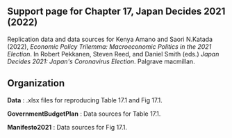 
## Support page for Chapter 17, Japan Decides 2021 (2022)


Replication data and data sources for Kenya Amano and Saori N.Katada (2022), *Economic Policy Trilemma: Macroeconomic Politics in the 2021 Election*. In Robert Pekkanen, Steven Reed, and Daniel Smith (eds.) *Japan Decides 2021: Japan's Coronavirus Election*. Palgrave macmillan.



## Organization
**Data** : .xlsx files for reproducing Table 17.1 and Fig 17.1.

**GovernmentBudgetPlan** : Data sources for Table 17.1.

**Manifesto2021** : Data sources for Fig 17.1.


